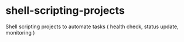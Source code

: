 # shell-scripting-projects
Shell scripting projects to automate tasks ( health check, status update, monitoring )
